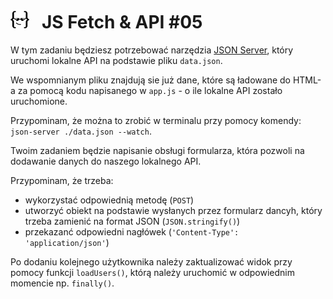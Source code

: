 # [![](../assets/img/logo-readme2.jpg)](https://devmentor.pl) &nbsp; JS Fetch & API #05

W tym zadaniu będziesz potrzebować narzędzia [JSON Server](https://github.com/typicode/json-server), który uruchomi lokalne API na podstawie pliku `data.json`.

We wspomnianym pliku znajdują sie już dane, które są ładowane do HTML-a za pomocą kodu napisanego w `app.js` - o ile lokalne API zostało uruchomione.

Przypominam, że można to zrobić w terminalu przy pomocy komendy: `json-server ./data.json --watch`.

Twoim zadaniem będzie napisanie obsługi formularza, która pozwoli na dodawanie danych do naszego lokalnego API.

Przypominam, że trzeba:
* wykorzystać odpowiednią metodę (`POST`)
* utworzyć obiekt na podstawie wysłanych przez formularz dancyh, który trzeba zamienić na format JSON (`JSON.stringify()`)
* przekazanć odpowiedni nagłówek (`'Content-Type': 'application/json'`)

Po dodaniu kolejnego użytkownika należy zaktualizować widok przy pomocy funkcji `loadUsers()`, którą należy uruchomić w odpowiednim momencie np. `finally()`.